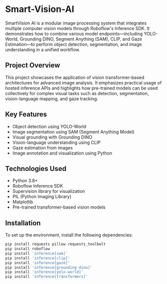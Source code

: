 # Smart-Vision-AI

SmartVision AI is a modular image processing system that integrates multiple computer vision models through Roboflow's Inference SDK. It demonstrates how to combine various model endpoints—including YOLO-World, Grounding DINO, Segment Anything (SAM), CLIP, and Gaze Estimation—to perform object detection, segmentation, and image understanding in a unified workflow.

## Project Overview

This project showcases the application of vision transformer-based architectures for advanced image analysis. It emphasizes practical usage of hosted inference APIs and highlights how pre-trained models can be used collectively for complex visual tasks such as detection, segmentation, vision-language mapping, and gaze tracking.

## Key Features

- Object detection using YOLO-World
- Image segmentation using SAM (Segment Anything Model)
- Visual grounding with Grounding DINO
- Vision-language understanding using CLIP
- Gaze estimation from images
- Image annotation and visualization using Python

## Technologies Used

- Python 3.8+
- Roboflow Inference SDK
- Supervision library for visualization
- PIL (Python Imaging Library)
- Matplotlib
- Pre-trained transformer-based vision models

## Installation

To set up the environment, install the following dependencies:

```bash
pip install requests pillow requests_toolbelt
pip install roboflow
pip install 'inference[sam]'
pip install 'inference[clip]'
pip install 'inference[gaze]'
pip install 'inference[grounding-dino]'
pip install 'inference[yolo-world]'
pip install 'inference[transformers]'
